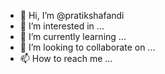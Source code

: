 - 👋 Hi, I’m @pratikshafandi
- 👀 I’m interested in ...
- 🌱 I’m currently learning ...
- 💞️ I’m looking to collaborate on ...
- 📫 How to reach me ...

<!---
pratikshafandi/pratikshafandi is a ✨ special ✨ repository because its `README.md` (this file) appears on your GitHub profile.
You can click the Preview link to take a look at your changes.
--->
